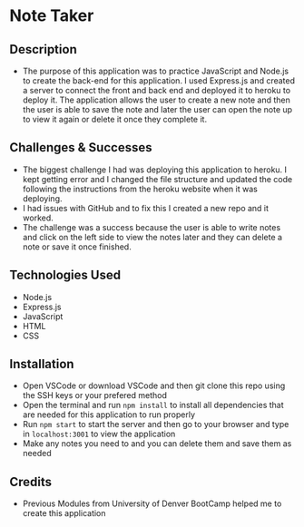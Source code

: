 # Note Taker 
## Description
* The purpose of this application was to practice JavaScript and Node.js to create the back-end for this application. I used Express.js and created a server to connect the front and back end and deployed it to heroku to deploy it. The application allows the user to create a new note and then the user is able to save the note and later the user can open the note up to view it again or delete it once they complete it. 
## Challenges & Successes
* The biggest challenge I had was deploying this application to heroku. I kept getting error and I changed the file structure and updated the code following the instructions from the heroku website when it was deploying.
* I had issues with GitHub and to fix this I created a new repo and it worked.
* The challenge was a success because the user is able to write notes and click on the left side to view the notes later and they can delete a note or save it once finished.
## Technologies Used
* Node.js
* Express.js
* JavaScript
* HTML
* CSS
## Installation
* Open VSCode or download VSCode and then git clone this repo using the SSH keys or your prefered method
* Open the terminal and run `npm install` to install all dependencies that are needed for this application to run properly
* Run `npm start` to start the server and then go to your browser and type in `localhost:3001` to view the application
* Make any notes you need to and you can delete them and save them as needed
## Credits
* Previous Modules from University of Denver BootCamp helped me to create this application